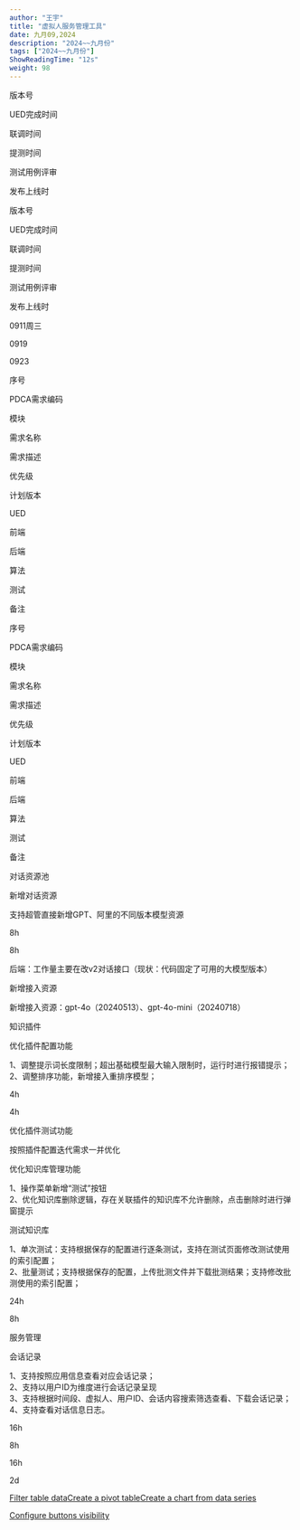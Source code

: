 ```yaml
---
author: "王宇"
title: "虚拟人服务管理工具"
date: 九月09,2024
description: "2024~~九月份"
tags: ["2024~~九月份"]
ShowReadingTime: "12s"
weight: 98
---
```

版本号

UED完成时间

联调时间

提测时间

测试用例评审

发布上线时

版本号

UED完成时间

联调时间

提测时间

测试用例评审

发布上线时

  

0911周三

  

0919

  

0923

序号

PDCA需求编码

模块

需求名称

需求描述

优先级

计划版本

UED

前端

后端

算法

测试

备注

序号

PDCA需求编码

模块

需求名称

需求描述

优先级

计划版本

UED

前端

后端

算法

测试

备注

  

  

对话资源池

新增对话资源

支持超管直接新增GPT、阿里的不同版本模型资源

  

  

  

8h

8h

  

  

后端：工作量主要在改v2对话接口（现状：代码固定了可用的大模型版本）

  

  

  

新增接入资源

新增接入资源：gpt-4o（20240513）、gpt-4o-mini（20240718）

  

  

  

  

  

  

  

  

  

  

知识插件

优化插件配置功能

1、调整提示词长度限制；超出基础模型最大输入限制时，运行时进行报错提示；  
2、调整排序功能，新增接入重排序模型；

  

  

  

4h

4h

  

  

  

  

  

  

优化插件测试功能

按照插件配置迭代需求一并优化

  

  

  

  

  

  

  

  

  

  

  

优化知识库管理功能

1、操作菜单新增“测试”按钮  
2、优化知识库删除逻辑，存在关联插件的知识库不允许删除，点击删除时进行弹窗提示

  

  

  

  

  

  

  

  

  

  

  

测试知识库

1、单次测试：支持根据保存的配置进行逐条测试，支持在测试页面修改测试使用的索引配置；  
2、批量测试；支持根据保存的配置，上传批测文件并下载批测结果；支持修改批测使用的索引配置；

  

  

  

24h

8h

  

  

  

  

  

服务管理

会话记录

1、支持按照应用信息查看对应会话记录；  
2、支持以用户ID为维度进行会话记录呈现  
3、支持根据时间段、虚拟人、用户ID、会话内容搜索筛选查看、下载会话记录；  
4、支持查看对话信息日志。

  

  

  

16h

8h

  

  

  

  

  

  

  

  

  

  

16h

  

  

  

2d

  

  

  

  

  

  

  

  

  

  

  

  

  

  

  

  

  

  

  

  

  

  

  

  

  

  

  

  

[Filter table data](#)[Create a pivot table](#)[Create a chart from data series](#)

[Configure buttons visibility](/users/tfac-settings.action)